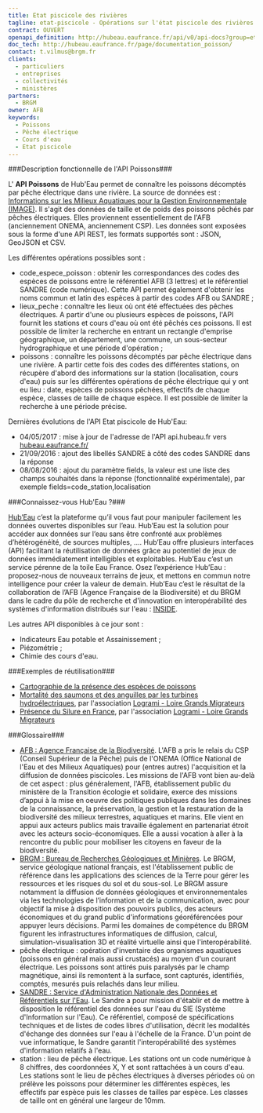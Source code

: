 ```yaml
---
title: Etat piscicole des rivières
tagline: etat-piscicole - Opérations sur l'état piscicole des rivières
contract: OUVERT
openapi_definition: http://hubeau.eaufrance.fr/api/v0/api-docs?group=etat_piscicole
doc_tech: http://hubeau.eaufrance.fr/page/documentation_poisson/
contact: t.vilmus@brgm.fr
clients:
  - particuliers
  - entreprises
  - collectivités
  - ministères
partners:
  - BRGM
owner: AFB
keywords:
  - Poissons
  - Pêche électrique
  - Cours d'eau
  - Etat piscicole
---
```


###Description fonctionnelle de l'API Poissons###

L' __API Poissons__ de Hub'Eau permet de connaître les poissons décomptés par pêche électrique dans une rivière.
La source de données est : [Informations sur les Milieux Aquatiques pour la Gestion Environnementale (IMAGE)](http://www.image.eaufrance.fr/).
Il s'agit des données de taille et de poids des poissons pêchés par pêches électriques. Elles proviennent essentiellement de l'AFB (anciennement ONEMA, anciennement CSP).
Les données sont exposées sous la forme d'une API REST, les formats supportés sont : JSON, GeoJSON et CSV.

Les différentes opérations possibles sont :

* code_espece_poisson : obtenir les correspondances des codes des espèces de poissons entre le référentiel AFB (3 lettres) et le référentiel SANDRE (code numérique). Cette API permet également d'obtenir les noms commun et latin des espèces à partir des codes AFB ou SANDRE ; 
* lieux_peche : connaître les lieux où ont été effectuées des pêches électriques. A partir d'une ou plusieurs espèces de poissons, l'API fournit les stations et cours d'eau où ont été pêchés ces poissons. Il est possible de limiter la recherche en entrant un rectangle d'emprise géographique, un département, une commune, un sous-secteur hydrographique et une période d'opération ;
* poissons : connaître les poissons décomptés par pêche électrique dans une rivière. A partir cette fois des codes des différentes stations, on récupère d'abord des informations sur la station (localisation, cours d'eau) puis sur les différentes opérations de pêche électrique qui y ont eu lieu : date, espèces de poissons pêchées, effectifs de chaque espèce, classes de taille de chaque espèce. Il est possible de limiter la recherche à une période précise.


Dernières évolutions de l'API Etat piscicole de Hub'Eau:

* 04/05/2017 : mise à jour de l'adresse de l'API api.hubeau.fr vers [hubeau.eaufrance.fr/](http://hubeau.eaufrance.fr/)
* 21/09/2016 : ajout des libellés SANDRE à côté des codes SANDRE dans la réponse
* 08/08/2016 : ajout du paramètre fields, la valeur est une liste des champs souhaités dans la réponse (fonctionnalité expérimentale), par exemple fields=code_station,localisation

###Connaissez-vous Hub'Eau ?###

[Hub’Eau](http://hubeau.eaufrance.fr) c’est la plateforme qu’il vous faut pour manipuler facilement les données ouvertes disponibles sur l’eau.
Hub’Eau est la solution pour accéder aux  données sur l’eau sans être confronté aux problèmes d’hétérogénéité, de sources multiples, …. 
Hub’Eau offre plusieurs interfaces (API) facilitant la réutilisation de données grâce au potentiel de jeux de données immédiatement intelligibles et exploitables.
Hub’Eau c’est un service pérenne de  la toile Eau France. 
Osez l’expérience Hub’Eau : proposez-nous de nouveaux terrains de jeux, et mettons en commun notre intelligence pour créer la valeur de demain.
Hub’Eau c’est le résultat de la collaboration de l’AFB (Agence Française de la Biodiversité) et du BRGM dans le cadre du pôle de recherche et d'innovation en interopérabilité des systèmes d'information distribués sur l'eau : [INSIDE](http://www.pole-inside.fr/fr).  

Les autres API disponibles à ce jour sont :

* Indicateurs Eau potable et Assainissement ;
* Piézométrie ;
* Chimie des cours d'eau.


###Exemples de réutilisation###

* [Cartographie de la présence des espèces de poissons](http://hubeau.eaufrance.fr/sites/default/files/api/demo/poissons.html)
* [Mortalité des saumons et des anguilles par les turbines hydroélectriques](https://public.tableau.com/views/Devalpomi/Devalpomi?:showVizHome=no), par l'association [Logrami - Loire Grands Migrateurs](http://www.logrami.fr/)
* [Présence du Silure en France](https://public.tableau.com/views/HubEau/PrsenceduSilure?%3AshowVizHome=no), par l'association [Logrami - Loire Grands Migrateurs](http://www.logrami.fr/)

###Glossaire###

* [AFB : Agence Française de la Biodiversité](http://www.afbiodiversite.fr/). L'AFB a pris le relais du CSP (Conseil Supérieur de la Pêche) puis de l'ONEMA (Office National de l'Eau et des Milieux Aquatiques) pour (entres autres) l'acquisition et la diffusion de données piscicoles. Les missions de l'AFB vont bien au-delà de cet aspect : plus généralement, l'AFB, établissement public du ministère de la Transition écologie et solidaire, exerce des missions d’appui à la mise en oeuvre des politiques publiques dans les domaines de la connaissance, la préservation, la gestion et la restauration de la biodiversité des milieux terrestres, aquatiques et marins. Elle vient en appui aux acteurs publics mais travaille également en partenariat étroit avec les acteurs socio-économiques. Elle a aussi vocation à aller à la rencontre du public pour mobiliser les citoyens en faveur de la biodiversité.
* [BRGM : Bureau de Recherches Géologiques et Minières](http://www.brgm.fr/). Le BRGM, service géologique national français, est l'établissement public de référence dans les applications des sciences de la Terre pour gérer les ressources et les risques du sol et du sous-sol. Le BRGM assure notamment la diffusion de données géologiques et environnementales via les technologies de l’information et de la communication, avec pour objectif la mise à disposition des pouvoirs publics, des acteurs économiques et du grand public d'informations géoréférencées pour appuyer leurs décisions. Parmi les domaines de compétence du BRGM figurent les infrastructures informatiques de diffusion, calcul, simulation-visualisation 3D et réalité virtuelle ainsi que l'interopérabilité.
* pêche électrique : opération d'inventaire des organismes aquatiques (poissons en général mais aussi crustacés) au moyen d'un courant électrique. Les poissons sont attirés puis paralysés par le champ magnétique, ainsi ils remontent à la surface, sont capturés, identifiés, comptés, mesurés puis relachés dans leur milieu.
* [SANDRE : Service d'Administration Nationale des Données et Référentiels sur l'Eau](http://www.sandre.eaufrance.fr/). Le Sandre a pour mission d'établir et de mettre à disposition le référentiel des données sur l'eau du SIE (Système d'Information sur l'Eau). Ce référentiel, composé de spécifications techniques et de listes de codes libres d'utilisation, décrit les modalités d'échange des données sur l'eau à l'échelle de la France. D'un point de vue informatique, le Sandre garantit l'interopérabilité des systèmes d'information relatifs à l'eau.
* station : lieu de pêche électrique. Les stations ont un code numérique à 8 chiffres, des coordonnées X, Y et sont rattachées à un cours d'eau. Les stations sont le lieu de pêches électriques à diverses périodes où on prélève les poissons pour déterminer les différentes espèces, les effectifs par espèce puis les classes de tailles par espèce. Les classes de taille ont en général une largeur de 10mm.
